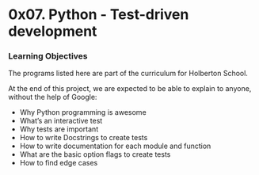 # 0x07. Python - Test-driven development

### Learning Objectives
The programs listed here are part of the curriculum for Holberton School.

At the end of this project, we are expected to be able to explain to anyone, without the help of Google:

- Why Python programming is awesome
- What’s an interactive test
- Why tests are important
- How to write Docstrings to create tests
- How to write documentation for each module and function
- What are the basic option flags to create tests
- How to find edge cases
